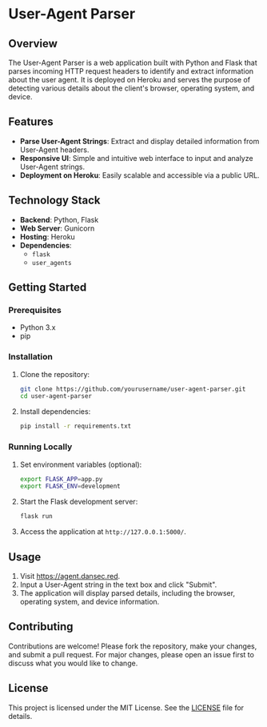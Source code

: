 
# User-Agent Parser

## Overview

The User-Agent Parser is a web application built with Python and Flask that parses incoming HTTP request headers to identify and extract information about the user agent. It is deployed on Heroku and serves the purpose of detecting various details about the client's browser, operating system, and device.

## Features

- **Parse User-Agent Strings**: Extract and display detailed information from User-Agent headers.
- **Responsive UI**: Simple and intuitive web interface to input and analyze User-Agent strings.
- **Deployment on Heroku**: Easily scalable and accessible via a public URL.

## Technology Stack

- **Backend**: Python, Flask
- **Web Server**: Gunicorn
- **Hosting**: Heroku
- **Dependencies**:
  - `flask`
  - `user_agents`

## Getting Started

### Prerequisites

- Python 3.x
- pip

### Installation

1. Clone the repository:

   ```bash
   git clone https://github.com/yourusername/user-agent-parser.git
   cd user-agent-parser
   ```

2. Install dependencies:

   ```bash
   pip install -r requirements.txt
   ```

### Running Locally

1. Set environment variables (optional):

   ```bash
   export FLASK_APP=app.py
   export FLASK_ENV=development
   ```

2. Start the Flask development server:

   ```bash
   flask run
   ```

3. Access the application at `http://127.0.0.1:5000/`.

## Usage

1. Visit https://agent.dansec.red.
2. Input a User-Agent string in the text box and click "Submit".
3. The application will display parsed details, including the browser, operating system, and device information.

## Contributing

Contributions are welcome! Please fork the repository, make your changes, and submit a pull request. For major changes, please open an issue first to discuss what you would like to change.

## License

This project is licensed under the MIT License. See the [LICENSE](LICENSE) file for details.
